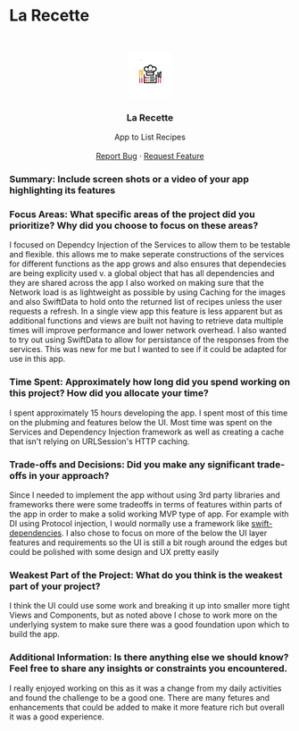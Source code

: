 #  La Recette


<!-- PROJECT LOGO -->
<br />
<p align="center">
  <a href="c">
    <img src="images/LaRecette.png" alt="Logo" width="80" height="80">
  </a>

  <h3 align="center">La Recette</h3>

  <p align="center">
    App to List Recipes
    <br />
    <br />
    <a href="https://github.com/TensaiSolutions/LaRecette/issues">Report Bug</a>
    ·
    <a href="https://github.com/TensaiSolutions/LaRecette/issues">Request Feature</a>
  </p>
</p>


### Summary: Include screen shots or a video of your app highlighting its features

### Focus Areas: What specific areas of the project did you prioritize? Why did you choose to focus on these areas?
I focused on Dependcy Injection of the Services to allow them to be testable and flexible. this allows me to make seperate constructions of the services for different functions as the app grows and also ensures that dependecies are being explicity used v. a global object that has all dependencies and they are shared across the app
I also worked on making sure that the Network load is as lightweight as possible by using Caching for the images and also SwiftData to hold onto the returned list of recipes unless the user requests a refresh. In a single view app this feature is less apparent but as additional functions and views are built not having to retrieve data multiple times will improve performance and lower network overhead.
I also wanted to try out using SwiftData to allow for persistance of the responses from the services. This was new for me but I wanted to see if it could be adapted for use in this app.

### Time Spent: Approximately how long did you spend working on this project? How did you allocate your time?
I spent approximately 15 hours developing the app. I spent most of this time on the plubming and features below the UI. Most time was spent on the Services and Dependency Injection framework as well as creating a cache that isn't relying on URLSession's HTTP caching.

### Trade-offs and Decisions: Did you make any significant trade-offs in your approach?
Since I needed to implement the app without using 3rd party libraries and frameworks there were some tradeoffs in terms of features within parts of the app in order to make a solid working MVP type of app. For example with DI using Protocol injection, I would normally use a framework like [swift-dependencies](https://github.com/pointfreeco/swift-dependencies). I also chose to focus on more of the below the UI layer features and requirements so the UI is still a bit rough around the edges but could be polished with some design and UX pretty easily

### Weakest Part of the Project: What do you think is the weakest part of your project?
I think the UI could use some work and breaking it up into smaller more tight Views and Components, but as noted above I chose to work more on the underlying system to make sure there was a good foundation upon which to build the app.

### Additional Information: Is there anything else we should know? Feel free to share any insights or constraints you encountered.
I really enjoyed working on this as it was a change from my daily activities and found the challenge to be a good one. There are many fetures and enhancements that could be added to make it more feature rich but overall it was a good experience.
